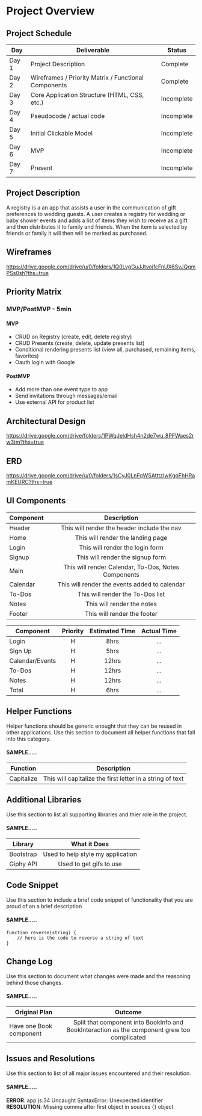# Project Overview

## Project Schedule

| Day   | Deliverable                                          | Status     |
| ----- | ---------------------------------------------------- | ---------- |
| Day 1 | Project Description                                  | Complete   |
| Day 2 | Wireframes / Priority Matrix / Functional Components | Complete   |
| Day 3 | Core Application Structure (HTML, CSS, etc.)         | Incomplete |
| Day 4 | Pseudocode / actual code                             | Incomplete |
| Day 5 | Initial Clickable Model                              | Incomplete |
| Day 6 | MVP                                                  | Incomplete |
| Day 7 | Present                                              | Incomplete |

## Project Description

A registry is a an app that assists a user in the communication of gift preferences to wedding guests. A user creates a registry for wedding or baby shower events and adds a list of items they wish to receive as a gift and then distributes it to family and friends. When the item is selected by friends or family it will then will be marked as purchased.

## Wireframes

https://drive.google.com/drive/u/0/folders/1Q0LvgGuJJtvojfcFnUX6SvJQgmPSs0sh?ths=true

## Priority Matrix

### MVP/PostMVP - 5min

#### MVP

-   CRUD on Registry (create, edit, delete registry)
-   CRUD Presents (create, delete, update presents list)
-   Conditional rendering presents list (view all, purchased, remaining items, favorites)
-   Oauth login with Google

#### PostMVP

-   Add more than one event type to app
-   Send invitations through messages/email
-   Use external API for product list

## Architectural Design

https://drive.google.com/drive/folders/1PWqJeldHsh4n2de7wu_8PFWaes2rw3tm?ths=true

## ERD

https://drive.google.com/drive/u/0/folders/1sCyJ0LnFqWSAtttzIwKgoFhHRamKEURC?ths=true

## UI Components

| Component |                     Description                     |
| --------- | :-------------------------------------------------: |
| Header    |     This will render the header include the nav     |
| Home      |          This will render the landing page          |
| Login     |           This will render the login form           |
| Signup    |          This will render the signup form           |
| Main      | This will render Calendar, To-Dos, Notes Components |
| Calendar  |    This will render the events added to calendar    |
| To-Dos    |          This will render the To-Dos list           |
| Notes     |             This will render the notes              |
| Footer    |             This will render the footer             |

| Component       | Priority | Estimated Time | Actual Time |
| --------------- | :------: | :------------: | :---------: |
| Login           |    H     |      8hrs      |     ...     |
| Sign Up         |    H     |      5hrs      |     ...     |
| Calendar/Events |    H     |     12hrs      |     ...     |
| To-Dos          |    H     |     12hrs      |     ...     |
| Notes           |    H     |     12hrs      |     ...     |
| Total           |    H     |      6hrs      |     ...     |

## Helper Functions

Helper functions should be generic enought that they can be reused in other applications. Use this section to document all helper functions that fall into this category.

#### SAMPLE.....

| Function   |                        Description                        |
| ---------- | :-------------------------------------------------------: |
| Capitalize | This will capitalize the first letter in a string of text |

## Additional Libraries

Use this section to list all supporting libraries and thier role in the project.

#### SAMPLE.....

| Library   |           What it Does            |
| --------- | :-------------------------------: |
| Bootstrap | Used to help style my application |
| Giphy API |      Used to get gifs to use      |

## Code Snippet

Use this section to include a brief code snippet of functionality that you are proud of an a brief description

#### SAMPLE.....

```
function reverse(string) {
	// here is the code to reverse a string of text
}
```

## Change Log

Use this section to document what changes were made and the reasoning behind those changes.

#### SAMPLE.....

| Original Plan           |                                           Outcome                                            |
| ----------------------- | :------------------------------------------------------------------------------------------: |
| Have one Book component | Split that component into BookInfo and BookInteraction as the component grew too complicated |

## Issues and Resolutions

Use this section to list of all major issues encountered and their resolution.

#### SAMPLE.....

**ERROR**: app.js:34 Uncaught SyntaxError: Unexpected identifier  
**RESOLUTION**: Missing comma after first object in sources {} object
